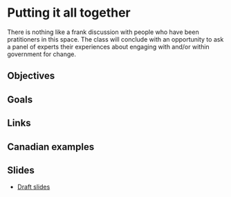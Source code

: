 # Putting it all together

There is nothing like a frank discussion with people who have been pratitioners in this space. The class will conclude with an opportunity to ask a panel of experts their experiences about engaging with and/or within government for change. 

## Objectives

## Goals

## Links

## Canadian examples

## Slides
-  [Draft slides](slides.html)
